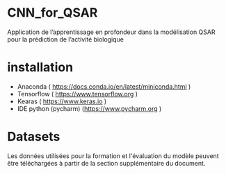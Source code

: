# CNN_for_QSAR
Application de l’apprentissage en profondeur dans la modélisation QSAR pour la prédiction de l’activité biologique 

# installation
* Anaconda ( https://docs.conda.io/en/latest/miniconda.html  )
* Tensorflow ( https://www.tensorflow.org  )
* Kearas  ( https://www.keras.io  )
* IDE python (pycharm) (https://www.pycharm.org  )

# Datasets
Les données utilisées pour la formation et l'évaluation du modèle peuvent être téléchargées à partir de la section supplémentaire du document.
